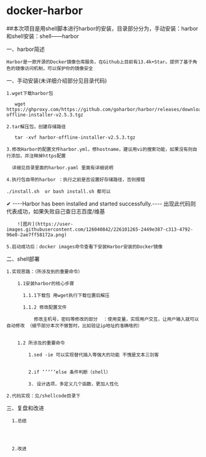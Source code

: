 # docker-harbor


##本次项目是用shell脚本进行harbor的安装，目录部分分为，手动安装：harbor 和shell安装：shell——harbor

一、harbor简述
  
    Harbor是一款开源的Docker镜像仓库服务，在Github上目前有13.4k+Star。提供了基于角色的镜像访问机制，可以保护你的镜像安全  

一、手动安装(未详细介绍部分见目录代码)
  
    1.wget下载harbor包
    
       wget https://ghproxy.com/https://github.com/goharbor/harbor/releases/download/v2.5.3/harbor-offline-installer-v2.5.3.tgz
     
    2.tar解压包，创建存储路径
    
       tar -xvf harbor-offline-installer-v2.5.3.tgz
    
    3.修改Harbor的配置文件harbor.yml，修hostname，建议用vi的搜索功能，如果没有则自行添加，并注释掉https配置
      
      详细见目录里面的harbor.yaml 里面有详细说明
      
    4.执行包自带的harbor ：执行之前是否设置好存储路径，否则报错
    
    ./install.sh  or bash install.sh 都可以
    
   ✔ ----Harbor has been installed and started successfully.---- 出现此代码则代表成功，如果失败自己查日志百度/维基
  
        ![图片](https://user-images.githubusercontent.com/126040842/226101265-2449e387-c313-4792-96e0-2ae7ff58172a.png)

    5.启动成功后：docker images命令查看下安装Harbor安装的Docker镜像
    
    
    
二、shell部署


    1.实现思路：（所涉及到的重要命令）
        
        1.1安装harbor的核心步骤
        
          1.1.1下载包 用wget执行下载位置后解压
          
          1.1.2 修改配置文件
              
              修改主机号，密码等修改的部分  ：使用变量，实现用户交互，让用户输入就可以自动修改 （细节部分本次不做暂时，比如验证ip地址的准确啥的）
              
              
        1.2 所涉及的重要命令
            
            1.sed -ie 可以实现替代插入等强大的功能 不愧是文本三剑客 
            
            
            2.if ‘’‘’‘else 条件判断（shell）
              
            3. 设计选项，多定义几个函数，更加人性化
        
    2.代码实现：见/shellcode目录下
          
          
          
          
三、复盘和改进


      1.总结
      
      
      
      
      2.改进
    
    
    

  
